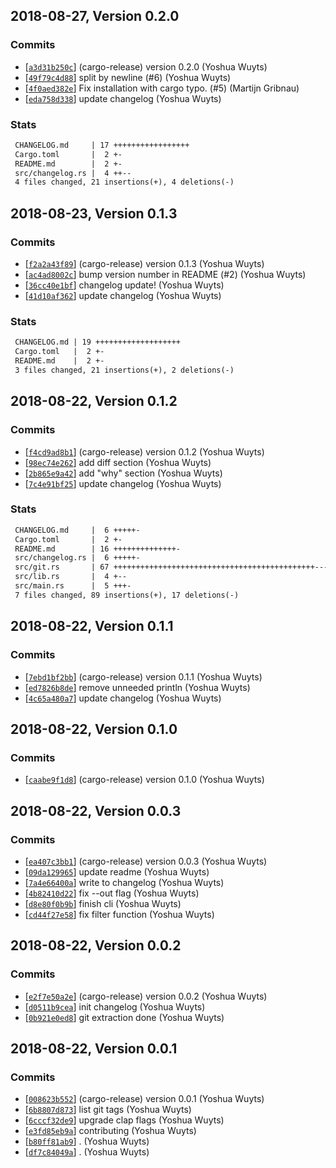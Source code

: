 ## 2018-08-27, Version 0.2.0
### Commits
- [[`a3d31b250c`](https://github.com/yoshuawuyts/changelog/commits/a3d31b250c3a1b28836e84e18c2b8da7c9d24a6a)] (cargo-release) version 0.2.0 (Yoshua Wuyts)
- [[`49f79c4d88`](https://github.com/yoshuawuyts/changelog/commits/49f79c4d8806f09c052d903b4eff6d17f4921cae)] split by newline (#6) (Yoshua Wuyts)
- [[`4f0aed382e`](https://github.com/yoshuawuyts/changelog/commits/4f0aed382e7c82ee339086ba571f1ed2df7cce27)] Fix installation with cargo typo. (#5) (Martijn Gribnau)
- [[`eda758d338`](https://github.com/yoshuawuyts/changelog/commits/eda758d3388bba024c3c0568c1d00bbb31b225ce)] update changelog (Yoshua Wuyts)

### Stats
```diff
 CHANGELOG.md     | 17 +++++++++++++++++
 Cargo.toml       |  2 +-
 README.md        |  2 +-
 src/changelog.rs |  4 ++--
 4 files changed, 21 insertions(+), 4 deletions(-)
```

## 2018-08-23, Version 0.1.3
### Commits
- [[`f2a2a43f89`](https://github.com/yoshuawuyts/changelog/commits/f2a2a43f89fec3fc5580773cd22811a2ed04725e)] (cargo-release) version 0.1.3 (Yoshua Wuyts)
- [[`ac4ad8002c`](https://github.com/yoshuawuyts/changelog/commits/ac4ad8002c61641028c2168543c769e2994f7b26)] bump version number in README (#2) (Yoshua Wuyts)
- [[`36cc40e1bf`](https://github.com/yoshuawuyts/changelog/commits/36cc40e1bf7adc81a8184bb4ad6eea447f1af1f4)] changelog update! (Yoshua Wuyts)
- [[`41d10af362`](https://github.com/yoshuawuyts/changelog/commits/41d10af362bf01da1c934d79adedbeb08a63ccc4)] update changelog (Yoshua Wuyts)

### Stats
```diff
 CHANGELOG.md | 19 +++++++++++++++++++
 Cargo.toml   |  2 +-
 README.md    |  2 +-
 3 files changed, 21 insertions(+), 2 deletions(-)
```


## 2018-08-22, Version 0.1.2
### Commits
- [[`f4cd9ad8b1`](https://github.com/yoshuawuyts/changelog/commits/f4cd9ad8b158480d993eefeb2b98b292048ac863)] (cargo-release) version 0.1.2 (Yoshua Wuyts)
- [[`98ec74e262`](https://github.com/yoshuawuyts/changelog/commits/98ec74e2627b703cd1242dcc918e4ebad75ae0ea)] add diff section (Yoshua Wuyts)
- [[`2b865e9a42`](https://github.com/yoshuawuyts/changelog/commits/2b865e9a42671d0b4a03649d5c43f4a2b49ee6d0)] add "why" section (Yoshua Wuyts)
- [[`7c4e91bf25`](https://github.com/yoshuawuyts/changelog/commits/7c4e91bf259922ab8cc174213cd0a33a0159d334)] update changelog (Yoshua Wuyts)

### Stats
```diff
 CHANGELOG.md     |  6 +++++-
 Cargo.toml       |  2 +-
 README.md        | 16 ++++++++++++++-
 src/changelog.rs |  6 +++++-
 src/git.rs       | 67 +++++++++++++++++++++++++++++++++++++++++++++------------
 src/lib.rs       |  4 +--
 src/main.rs      |  5 +++-
 7 files changed, 89 insertions(+), 17 deletions(-)
```

## 2018-08-22, Version 0.1.1
### Commits
- [[`7ebd1bf2bb`](https://github.com/yoshuawuyts/changelog/commits/7ebd1bf2bb5665d49be730438fec8c568d5d1406)] (cargo-release) version 0.1.1 (Yoshua Wuyts)
- [[`ed7826b8de`](https://github.com/yoshuawuyts/changelog/commits/ed7826b8de9f479eeedc2ae393318691c0542bc4)] remove unneeded println (Yoshua Wuyts)
- [[`4c65a480a7`](https://github.com/yoshuawuyts/changelog/commits/4c65a480a7ea4a0ea1508b70aa91641541644468)] update changelog (Yoshua Wuyts)

## 2018-08-22, Version 0.1.0
### Commits
- [[`caabe9f1d8`](https://github.com/yoshuawuyts/changelog/commits/caabe9f1d8a3b2d65638824b374b5324e6eab367)] (cargo-release) version 0.1.0 (Yoshua Wuyts)

## 2018-08-22, Version 0.0.3
### Commits
- [[`ea407c3bb1`](https://github.com/yoshuawuyts/changelog/commits/ea407c3bb1e6dd13d738de0534befb6674dcd97f)] (cargo-release) version 0.0.3 (Yoshua Wuyts)
- [[`09da129965`](https://github.com/yoshuawuyts/changelog/commits/09da12996587af7c0b99baa56ecf3f607e3f7c8f)] update readme (Yoshua Wuyts)
- [[`7a4e66400a`](https://github.com/yoshuawuyts/changelog/commits/7a4e66400abd9cff7789d85163d83f843e619ab3)] write to changelog (Yoshua Wuyts)
- [[`4b82410d22`](https://github.com/yoshuawuyts/changelog/commits/4b82410d223b3f6e3a02cab67f581484ebe2c8f5)] fix --out flag (Yoshua Wuyts)
- [[`d8e80f0b9b`](https://github.com/yoshuawuyts/changelog/commits/d8e80f0b9b3f31ac5def886230067df15426de69)] finish cli (Yoshua Wuyts)
- [[`cd44f27e58`](https://github.com/yoshuawuyts/changelog/commits/cd44f27e58462905c56b639fe1bec6c311094309)] fix filter function (Yoshua Wuyts)

## 2018-08-22, Version 0.0.2
### Commits
- [[`e2f7e50a2e`](https://github.com/yoshuawuyts/changelog/commits/e2f7e50a2e0471ad2f63053e032f2fddf3b89b9b)] (cargo-release) version 0.0.2 (Yoshua Wuyts)
- [[`d0511b9cea`](https://github.com/yoshuawuyts/changelog/commits/d0511b9cea03af48b17ac9ed97d52fa61fc337b1)] init changelog (Yoshua Wuyts)
- [[`0b921e0ed8`](https://github.com/yoshuawuyts/changelog/commits/0b921e0ed87607ffb385bba3b384d83141b5a12c)] git extraction done (Yoshua Wuyts)

## 2018-08-22, Version 0.0.1
### Commits
- [[`008623b552`](https://github.com/yoshuawuyts/changelog/commits/008623b55290ed6ffbf668322049cc8ed085232f)] (cargo-release) version 0.0.1 (Yoshua Wuyts)
- [[`6b8807d873`](https://github.com/yoshuawuyts/changelog/commits/6b8807d873794b9f38fc68894e4b1238814019bd)] list git tags (Yoshua Wuyts)
- [[`6cccf32de9`](https://github.com/yoshuawuyts/changelog/commits/6cccf32de92aef62b005a44d50fe4e8fbad002d8)] upgrade clap flags (Yoshua Wuyts)
- [[`e3fd85eb9a`](https://github.com/yoshuawuyts/changelog/commits/e3fd85eb9adff74f24a8328bff85dee0b9a2d91b)] contributing (Yoshua Wuyts)
- [[`b80ff81ab9`](https://github.com/yoshuawuyts/changelog/commits/b80ff81ab97d6b757b304c0a2425bb3225a4aef4)] . (Yoshua Wuyts)
- [[`df7c84049a`](https://github.com/yoshuawuyts/changelog/commits/df7c84049afdfc24be543da7fdcca69e987a2acb)] . (Yoshua Wuyts)
